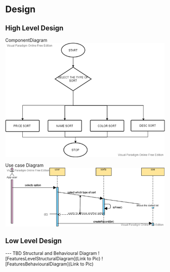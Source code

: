 # Design

## High Level Design 
ComponentDiagram
![](https://github.com/DeepthiReddyGB/MiniProject/blob/main/2_Design/flow%20chart.vpd.png)

Use case Diagram
![](https://github.com/DeepthiReddyGB/MiniProject/blob/main/2_Design/sequence.vpd.png)

## Low Level Design 

--- TBD Structural and Behavioural Diagram
![FeaturesLevelStructuralDiagram](Link to Pic)
![FeaturesBehaviouralDiagram](Link to Pic)
